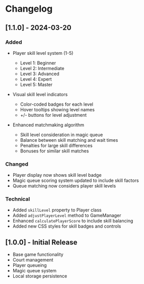 # Changelog

## [1.1.0] - 2024-03-20

### Added
- Player skill level system (1-5)
  - Level 1: Beginner
  - Level 2: Intermediate
  - Level 3: Advanced
  - Level 4: Expert
  - Level 5: Master

- Visual skill level indicators
  - Color-coded badges for each level
  - Hover tooltips showing level names
  - +/- buttons for level adjustment

- Enhanced matchmaking algorithm
  - Skill level consideration in magic queue
  - Balance between skill matching and wait times
  - Penalties for large skill differences
  - Bonuses for similar skill matches

### Changed
- Player display now shows skill level badge
- Magic queue scoring system updated to include skill factors
- Queue matching now considers player skill levels

### Technical
- Added `skillLevel` property to Player class
- Added `adjustPlayerLevel` method to GameManager
- Enhanced `calculatePlayerScore` to include skill balancing
- Added new CSS styles for skill badges and controls

## [1.0.0] - Initial Release
- Base game functionality
- Court management
- Player queueing
- Magic queue system
- Local storage persistence 